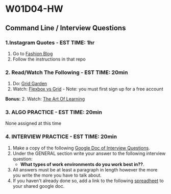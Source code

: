 # W01D04-HW

## Command Line / Interview Questions

### 1.Instagram Quotes - EST TIME: 1hr

1. Go to [Fashion Blog](./fashion-blog/)
2. Follow the instructions in that repo


### 2. Read/Watch The Following - EST TIME: 20min

1. Do: [Grid Garden](https://cssgridgarden.com/)
4. Watch: [Flexbox vs Grid](https://cssgrid.io/) - Note: you must first sign up for a free account


**Bonus:**
2. Watch: [The Art Of Learning](https://www.youtube.com/watch?v=qS5Q5KPU_No)


### 3. ALGO PRACTICE - EST TIME: 20min

None assigned at this time


### 4.  INTERVIEW PRACTICE - EST TIME: 20min 

1.  Make a copy of the following [Google Doc of Interview Questions](https://docs.google.com/document/d/1OWT-tXtIefyneMk6hk3s-gz4wyQx21NapFQ0xfq9JvI/edit?usp=sharing).
2. Under the GENERAL section write your answer to the following interview question: 
   - **What types of work environments do you work best in??**.
3. All answers must be at least a paragraph in length however the more you write the more you have to talk about.
4. If you haven't already done so, add a link to the following [spreadheet](https://docs.google.com/spreadsheets/d/1S9-poFULhpext3xjNmuU1g-raZGKkFrODEACrIRFLi0/edit#gid=0) to your shared google doc.
